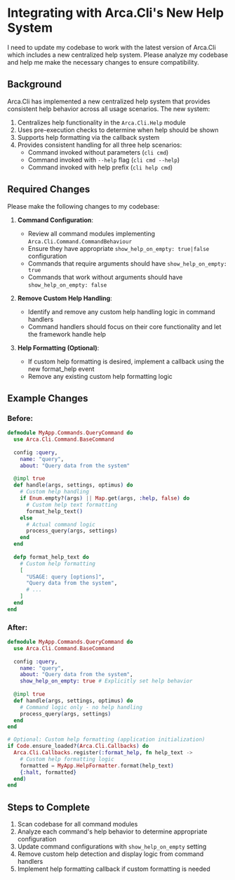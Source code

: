 # Integrating with Arca.Cli's New Help System

I need to update my codebase to work with the latest version of Arca.Cli which includes a new centralized help system. Please analyze my codebase and help me make the necessary changes to ensure compatibility.

## Background

Arca.Cli has implemented a new centralized help system that provides consistent help behavior across all usage scenarios. The new system:

1. Centralizes help functionality in the `Arca.Cli.Help` module
2. Uses pre-execution checks to determine when help should be shown
3. Supports help formatting via the callback system
4. Provides consistent handling for all three help scenarios:
   - Command invoked without parameters (`cli cmd`)
   - Command invoked with `--help` flag (`cli cmd --help`)
   - Command invoked with help prefix (`cli help cmd`)

## Required Changes

Please make the following changes to my codebase:

1. **Command Configuration**:
   - Review all command modules implementing `Arca.Cli.Command.CommandBehaviour`
   - Ensure they have appropriate `show_help_on_empty: true|false` configuration
   - Commands that require arguments should have `show_help_on_empty: true`
   - Commands that work without arguments should have `show_help_on_empty: false`

2. **Remove Custom Help Handling**:
   - Identify and remove any custom help handling logic in command handlers
   - Command handlers should focus on their core functionality and let the framework handle help

3. **Help Formatting (Optional)**:
   - If custom help formatting is desired, implement a callback using the new format_help event
   - Remove any existing custom help formatting logic

## Example Changes

### Before:

```elixir
defmodule MyApp.Commands.QueryCommand do
  use Arca.Cli.Command.BaseCommand
  
  config :query,
    name: "query",
    about: "Query data from the system"
    
  @impl true
  def handle(args, settings, optimus) do
    # Custom help handling
    if Enum.empty?(args) || Map.get(args, :help, false) do
      # Custom help text formatting
      format_help_text()
    else
      # Actual command logic
      process_query(args, settings)
    end
  end
  
  defp format_help_text do
    # Custom help formatting
    [
      "USAGE: query [options]",
      "Query data from the system",
      # ...
    ]
  end
end
```

### After:

```elixir
defmodule MyApp.Commands.QueryCommand do
  use Arca.Cli.Command.BaseCommand
  
  config :query,
    name: "query",
    about: "Query data from the system",
    show_help_on_empty: true # Explicitly set help behavior
    
  @impl true
  def handle(args, settings, optimus) do
    # Command logic only - no help handling
    process_query(args, settings)
  end
end

# Optional: Custom help formatting (application initialization)
if Code.ensure_loaded?(Arca.Cli.Callbacks) do
  Arca.Cli.Callbacks.register(:format_help, fn help_text ->
    # Custom help formatting logic
    formatted = MyApp.HelpFormatter.format(help_text)
    {:halt, formatted}
  end)
end
```

## Steps to Complete

1. Scan codebase for all command modules
2. Analyze each command's help behavior to determine appropriate configuration
3. Update command configurations with `show_help_on_empty` setting
4. Remove custom help detection and display logic from command handlers
5. Implement help formatting callback if custom formatting is needed